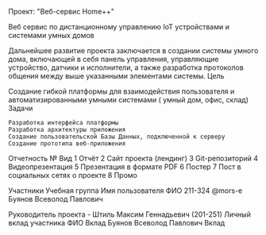 Проект: "Веб-сервис Home++"

Веб сервис по дистанционному управлению IoT устройствами и системами умных домов

Дальнейшее развитие проекта заключается в создании системы умного дома, включающей в себя панель управления, управляющие устройство, датчики и исполнители, а также разработка протоколов общения между выше указанными элементами системы.
Цель

Создание гибкой платформы для взаимодействия пользователя и автоматизированными умными системами ( умный дом, офис, склад)
Задачи

    Разработка интерфейса платформы
    Разработка архитектуры приложения
    Создание пользовательской Базы Данных, подключенной к серверу
    Создание прототипа веб-приложения

Отчетность
№ 	Вид
1 	Отчёт
2 	Сайт проекта (лендинг)
3 	Git-репозиторий
4 	Видеопрезентация
5 	Презентация в формате PDF
6 	Постер
7 	Пост в социальных сетях о проекте
8 	Промо

Участники
Учебная группа 	Имя пользователя 	ФИО
211-324 	@mors-e 	Буянов Всеволод Павлович

Руководитель проекта - Штиль Максим Геннадьевич (201-251)
Личный вклад участника
ФИО 	Вклад
Буянов Всеволод Павлович 	Вклад

